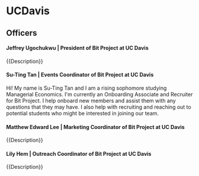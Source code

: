 # UCDavis

## Officers

#### Jeffrey Ugochukwu | President of Bit Project at UC Davis
{{Description}}

#### Su-Ting Tan | Events Coordinator of Bit Project at UC Davis
Hi! My name is Su-Ting Tan and I am a rising sophomore studying Managerial Economics. I'm currently an Onboarding Associate and Recruiter for Bit Project. I help onboard new members and assist them with any questions that they may have. I also help with recruiting and reaching out to potential students who might be interested in joining our team.

#### Matthew Edward Lee | Marketing Coordinator of Bit Project at UC Davis
{{Description}}

#### Lily Hem | Outreach Coordinator of Bit Project at UC Davis
{{Description}}
